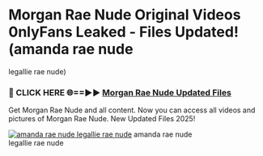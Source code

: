 # Morgan Rae Nude Original Videos 0nlyFans Leaked - Files Updated! (amanda rae nude<br>
legallie rae nude)

<h3>🔴 CLICK HERE 🌐==►► <a href="https://tinyurl.com/2p9ay9w9" rel="nofollow">Morgan Rae Nude Updated Files</a></h3>

Get Morgan Rae Nude and all content. Now you can access all videos and pictures of Morgan Rae Nude. New Updated Files 2025!

[![amanda rae nude<br>
legallie rae nude](https://i.imgur.com/KQgVmj3.gif)](https://tinyurl.com/2p9ay9w9)
amanda rae nude<br>
legallie rae nude